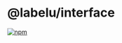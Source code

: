 # @labelu/interface

[![npm](https://img.shields.io/npm/v/%40labelu/interface.svg)](https://www.npmjs.com/package/@labelu/interface)
